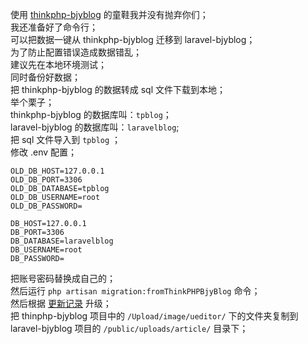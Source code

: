 使用 [thinkphp-bjyblog](https://github.com/baijunyao/thinkphp-bjyblog)  的童鞋我并没有抛弃你们；  
我还准备好了命令行；  
可以把数据一键从 thinkphp-bjyblog 迁移到 laravel-bjyblog；  
为了防止配置错误造成数据错乱；  
建议先在本地环境测试；  
同时备份好数据；  
把 thinkphp-bjyblog 的数据转成 sql 文件下载到本地；  
举个栗子；  
thinkphp-bjyblog 的数据库叫：`tpblog`；  
laravel-bjyblog 的数据库叫：`laravelblog`;  
把 sql 文件导入到 `tpblog` ；  
修改 .env 配置；  
```
OLD_DB_HOST=127.0.0.1
OLD_DB_PORT=3306
OLD_DB_DATABASE=tpblog
OLD_DB_USERNAME=root
OLD_DB_PASSWORD=
```

```
DB_HOST=127.0.0.1
DB_PORT=3306
DB_DATABASE=laravelblog
DB_USERNAME=root
DB_PASSWORD=
```
把账号密码替换成自己的；  
然后运行 `php artisan migration:fromThinkPHPBjyBlog` 命令；  
然后根据 [更新记录](https://baijunyao.com/docs/laravel-bjyblog/更新记录.html) 升级；  
把 thinphp-bjyblog 项目中的 `/Upload/image/ueditor/` 下的文件夹复制到 laravel-bjyblog 项目的 `/public/uploads/article/` 目录下；
